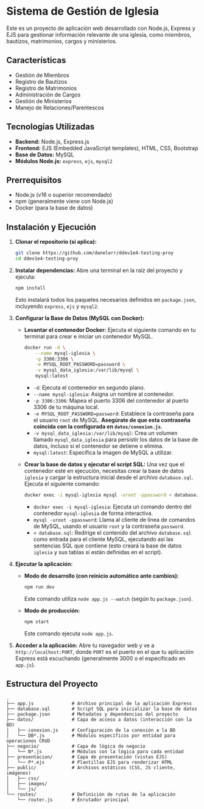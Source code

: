 # Sistema de Gestión de Iglesia

Este es un proyecto de aplicación web desarrollado con Node.js, Express y EJS para gestionar información relevante de una iglesia, como miembros, bautizos, matrimonios, cargos y ministerios.

## Características

*   Gestión de Miembros
*   Registro de Bautizos
*   Registro de Matrimonios
*   Administración de Cargos
*   Gestión de Ministerios
*   Manejo de Relaciones/Parentescos

## Tecnologías Utilizadas

*   **Backend:** Node.js, Express.js
*   **Frontend:** EJS (Embedded JavaScript templates), HTML, CSS, Bootstrap
*   **Base de Datos:** MySQL
*   **Módulos Node.js:** `express`, `ejs`, `mysql2`

## Prerrequisitos

*   Node.js (v16 o superior recomendado)
*   npm (generalmente viene con Node.js)
*   Docker (para la base de datos)

## Instalación y Ejecución

1.  **Clonar el repositorio (si aplica):**
    ```bash
    git clone https://github.com/danelerr/ddev1e4-testing-proy
    cd ddev1e4-testing-proy
    ```

2.  **Instalar dependencias:**
    Abre una terminal en la raíz del proyecto y ejecuta:
    ```bash
    npm install
    ```
    Esto instalará todos los paquetes necesarios definidos en `package.json`, incluyendo `express`, `ejs` y `mysql2`.

3.  **Configurar la Base de Datos (MySQL con Docker):**

    *   **Levantar el contenedor Docker:** Ejecuta el siguiente comando en tu terminal para crear e iniciar un contenedor MySQL.
        ```bash
        docker run -d \
            --name mysql-iglesia \
            -p 3306:3306 \
            -e MYSQL_ROOT_PASSWORD=password \
            -v mysql_data_iglesia:/var/lib/mysql \
            mysql:latest
        ```
        *   `-d`: Ejecuta el contenedor en segundo plano.
        *   `--name mysql-iglesia`: Asigna un nombre al contenedor.
        *   `-p 3306:3306`: Mapea el puerto 3306 del contenedor al puerto 3306 de tu máquina local.
        *   `-e MYSQL_ROOT_PASSWORD=password`: Establece la contraseña para el usuario `root` de MySQL. **Asegúrate de que esta contraseña coincida con la configurada en `datos/conexion.js`**.
        *   `-v mysql_data_iglesia:/var/lib/mysql`: Crea un volumen llamado `mysql_data_iglesia` para persistir los datos de la base de datos, incluso si el contenedor se detiene o elimina.
        *   `mysql:latest`: Especifica la imagen de MySQL a utilizar.

    *   **Crear la base de datos y ejecutar el script SQL:** Una vez que el contenedor esté en ejecución, necesitas crear la base de datos `iglesia` y cargar la estructura inicial desde el archivo `database.sql`. Ejecuta el siguiente comando:
        ```bash
        docker exec -i mysql-iglesia mysql -uroot -ppassword < database.sql
        ```
        *   `docker exec -i mysql-iglesia`: Ejecuta un comando dentro del contenedor `mysql-iglesia` de forma interactiva.
        *   `mysql -uroot -ppassword`: Llama al cliente de línea de comandos de MySQL, usando el usuario `root` y la contraseña `password`.
        *   `< database.sql`: Redirige el contenido del archivo `database.sql` como entrada para el cliente MySQL, ejecutando así las sentencias SQL que contiene (esto creará la base de datos `iglesia` y sus tablas si están definidas en el script).

4.  **Ejecutar la aplicación:**

    *   **Modo de desarrollo (con reinicio automático ante cambios):**
        ```bash
        npm run dev
        ```
        Este comando utiliza `node app.js --watch` (según tu `package.json`).

    *   **Modo de producción:**
        ```bash
        npm start
        ```
        Este comando ejecuta `node app.js`.

5.  **Acceder a la aplicación:**
    Abre tu navegador web y ve a `http://localhost:PORT`, donde `PORT` es el puerto en el que tu aplicación Express está escuchando (generalmente 3000 o el especificado en `app.js`).



## Estructura del Proyecto

```
.
├── app.js              # Archivo principal de la aplicación Express
├── database.sql        # Script SQL para inicializar la base de datos
├── package.json        # Metadatos y dependencias del proyecto
├── datos/              # Capa de acceso a datos (interacción con la BD)
│   ├── conexion.js     # Configuración de la conexión a la BD
│   └── DB*.js          # Módulos específicos por entidad para operaciones CRUD
├── negocio/            # Capa de lógica de negocio
│   └── N*.js           # Módulos con la lógica para cada entidad
├── presentacion/       # Capa de presentación (vistas EJS)
│   └── P*.ejs          # Plantillas EJS para renderizar HTML
├── public/             # Archivos estáticos (CSS, JS cliente, imágenes)
│   ├── css/
│   ├── images/
│   └── js/
└── routes/             # Definición de rutas de la aplicación
    └── router.js       # Enrutador principal
```

